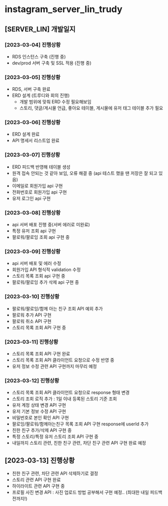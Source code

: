 # instagram_server_lin_trudy

## [SERVER_LIN] 개발일지

### [2023-03-04] 진행상황

- RDS 인스턴스 구축 (진행 중)
- dev/prod 서버 구축 및 SSL 적용 (진행 중)

### [2023-03-05] 진행상황

- RDS, 서버 구축 완료
- ERD 설계 (트루디와 회의 진행)
  - 개발 범위에 맞춰 ERD 수정 필요해보임
  - 스토리, 댓글/게시물 언급, 좋아요 테이블, 게시물에 유저 태그 테이블 추가 필요

### [2023-03-06] 진행상황

- ERD 설계 완료
- API 명세서 리스트업 완료

### [2023-03-07] 진행상황

- ERD 피드백 반영해 테이블 생성
- 원격 접속 안되는 것 같아 보임, 오류 해결 중 (api 테스트 했을 땐 저장은 잘 되고 있음)
- 이메일로 회원가입 api 구현
- 전화번호로 회원가입 api 구현
- 유저 로그인 api 구현

### [2023-03-08] 진행상황

- api 서버 배포 진행 중(서버 에러로 미완료)
- 특정 유저 조회 api 구현
- 팔로워/팔로잉 조회 api 구현 중

### [2023-03-09] 진행상황

- api 서버 배포 및 에러 수정
- 회원가입 API 형식적 validation 수정
- 스토리 목록 조회 api 구현 중
- 팔로워/팔로잉 추가 삭제 api 구현 중

### [2023-03-10] 진행상황

- 팔로워/팔로잉/함께 아는 친구 조회 API 예외 추가
- 팔로워 추가 API 구현
- 팔로워 취소 API 구현
- 스토리 목록 조회 API 구현 중

### [2023-03-11] 진행상황

- 스토리 목록 조회 API 구현 완료
- 스토리 목록 조회 API 클라이언트 요청으로 수정 반영 중
- 유저 정보 수정 관련 API 구현까지 마무리 예정

### [2023-03-12] 진행상황

- 스토리 목록 조회 API 클라이언트 요청으로 response 형태 변경
- 스토리 조회 로직 추가 : 1일 이내 등록된 스토리 기준 조회
- 유저 계정 상태 변경 API 구현
- 유저 기본 정보 수정 API 구현
- 비밀번호로 본인 확인 API 구현
- 팔로잉/팔로워/함께아는친구 목록 조회 API 구현 response에 userId 추가
- 친한 친구 추가/삭제 API 구현 중
- 특정 스토리/특정 유저 스토리 조회 API 구현 중
- 내일까지 스토리 관련, 친한 친구 관련, 차단 친구 관련 API 구현 완료 예정

## [2023-03-13] 진행상황
- 친한 친구 관련, 차단 관련 API 삭제하기로 결정
- 스토리 관련 API 구현 완료
- 하이라이트 관련 API 구현 중
- 프로필 사진 변경 API : 사진 업로드 방법 공부해서 구현 예정.. (최대한 내일 피드백 전까지!)
